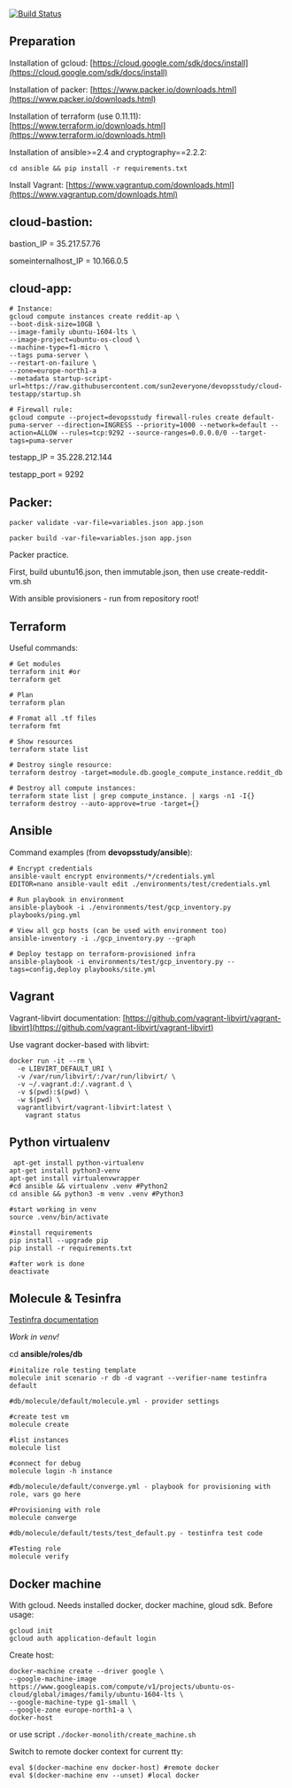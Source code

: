 [![Build Status](https://travis-ci.org/sun2everyone/devopsstudy.svg?branch=master)](https://travis-ci.org/sun2everyone/devopsstudy)

## Preparation

Installation of gcloud: [https://cloud.google.com/sdk/docs/install](https://cloud.google.com/sdk/docs/install)

Installation of packer: [https://www.packer.io/downloads.html](https://www.packer.io/downloads.html)

Installation of terraform (use 0.11.11): [https://www.terraform.io/downloads.html](https://www.terraform.io/downloads.html)

Installation of ansible>=2.4 and cryptography==2.2.2:

```
cd ansible && pip install -r requirements.txt
```

Install Vagrant: [https://www.vagrantup.com/downloads.html](https://www.vagrantup.com/downloads.html)

## cloud-bastion:

bastion_IP = 35.217.57.76

someinternalhost_IP = 10.166.0.5

## cloud-app:

```
# Instance:
gcloud compute instances create reddit-ap \
--boot-disk-size=10GB \
--image-family ubuntu-1604-lts \
--image-project=ubuntu-os-cloud \
--machine-type=f1-micro \
--tags puma-server \
--restart-on-failure \
--zone=europe-north1-a
--metadata startup-script-url=https://raw.githubusercontent.com/sun2everyone/devopsstudy/cloud-testapp/startup.sh

# Firewall rule:
gcloud compute --project=devopsstudy firewall-rules create default-puma-server --direction=INGRESS --priority=1000 --network=default --action=ALLOW --rules=tcp:9292 --source-ranges=0.0.0.0/0 --target-tags=puma-server
```

testapp_IP = 35.228.212.144

testapp_port = 9292

## Packer:

```
packer validate -var-file=variables.json app.json

packer build -var-file=variables.json app.json
```

Packer practice.

First, build ubuntu16.json, then immutable.json, then use create-reddit-vm.sh

With ansible provisioners - run from repository root!

## Terraform

Useful commands:

```
# Get modules
terraform init #or
terraform get

# Plan
terraform plan

# Fromat all .tf files
terraform fmt

# Show resources
terraform state list
 
# Destroy single resource:
terraform destroy -target=module.db.google_compute_instance.reddit_db

# Destroy all compute instances:
terraform state list | grep compute_instance. | xargs -n1 -I{} terraform destroy --auto-approve=true -target={}
```

## Ansible

Command examples (from **devopsstudy/ansible**):

```
# Encrypt credentials
ansible-vault encrypt environments/*/credentials.yml
EDITOR=nano ansible-vault edit ./environments/test/credentials.yml

# Run playbook in environment
ansible-playbook -i ./environments/test/gcp_inventory.py playbooks/ping.yml

# View all gcp hosts (can be used with environment too)
ansible-inventory -i ./gcp_inventory.py --graph

# Deploy testapp on terraform-provisioned infra
ansible-playbook -i environments/test/gcp_inventory.py --tags=config,deploy playbooks/site.yml
```

## Vagrant

Vagrant-libvirt documentation: [https://github.com/vagrant-libvirt/vagrant-libvirt](https://github.com/vagrant-libvirt/vagrant-libvirt)

Use vagrant docker-based with libvirt:

```
docker run -it --rm \
  -e LIBVIRT_DEFAULT_URI \
  -v /var/run/libvirt/:/var/run/libvirt/ \
  -v ~/.vagrant.d:/.vagrant.d \
  -v $(pwd):$(pwd) \
  -w $(pwd) \
  vagrantlibvirt/vagrant-libvirt:latest \
    vagrant status
```

## Python virtualenv

```
 apt-get install python-virtualenv
apt-get install python3-venv
apt-get install virtualenvwrapper
#cd ansible && virtualenv .venv #Python2
cd ansible && python3 -m venv .venv #Python3

#start working in venv
source .venv/bin/activate

#install requirements
pip install --upgrade pip
pip install -r requirements.txt

#after work is done
deactivate
```

## Molecule & Tesinfra

[Testinfra documentation](https://testinfra.readthedocs.io/en/latest/modules.html)

*Work in venv!*

cd **ansible/roles/db**

```
#initalize role testing template
molecule init scenario -r db -d vagrant --verifier-name testinfra default

#db/molecule/default/molecule.yml - provider settings

#create test vm
molecule create

#list instances
molecule list

#connect for debug
molecule login -h instance

#db/molecule/default/converge.yml - playbook for provisioning with role, vars go here

#Provisioning with role
molecule converge

#db/molecule/default/tests/test_default.py - testinfra test code

#Testing role
molecule verify
```

## Docker machine

With gcloud. Needs installed docker, docker machine, gloud sdk. Before usage:

```
gcloud init
gcloud auth application-default login
```

Create host:

```
docker-machine create --driver google \
--google-machine-image https://www.googleapis.com/compute/v1/projects/ubuntu-os-cloud/global/images/family/ubuntu-1604-lts \
--google-machine-type g1-small \
--google-zone europe-north1-a \
docker-host
```

or use script `./docker-monolith/create_machine.sh`

Switch to remote docker context for current tty:

```
eval $(docker-machine env docker-host) #remote docker
eval $(docker-machine env --unset) #local docker
```
